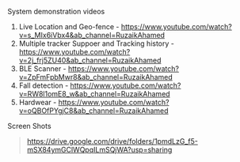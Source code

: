 System demonstration videos
  1. Live Location and Geo-fence - https://www.youtube.com/watch?v=s_MIx6iVbx4&ab_channel=RuzaikAhamed
  2. Multiple tracker Suppoer and Tracking history - https://www.youtube.com/watch?v=2j_frj5ZU40&ab_channel=RuzaikAhamed
  3. BLE Scanner - https://www.youtube.com/watch?v=ZpFmFpbMwr8&ab_channel=RuzaikAhamed
  4. Fall detection - https://www.youtube.com/watch?v=RW8l1omE8_w&ab_channel=RuzaikAhamed
  5. Hardwear - https://www.youtube.com/watch?v=oQBOfPYgjC8&ab_channel=RuzaikAhamed

Screen Shots 
  > https://drive.google.com/drive/folders/1pmdLzG_f5-mSX84ymGClWQpqILmSQjWA?usp=sharing
